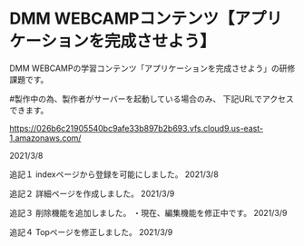 # DMM WEBCAMPコンテンツ【アプリケーションを完成させよう】
DMM WEBCAMPの学習コンテンツ「アプリケーションを完成させよう」の研修課題です。

#製作中の為、製作者がサーバーを起動している場合のみ、 下記URLでアクセスできます。

https://026b6c21905540bc9afe33b897b2b693.vfs.cloud9.us-east-1.amazonaws.com/

2021/3/8

追記１
indexページから登録を可能にしました。
2021/3/8

追記２
詳細ページを作成しました。
2021/3/9

追記３
削除機能を追加しました。
・現在、編集機能を修正中です。
2021/3/9

追記４
Topページを修正しました。
2021/3/9